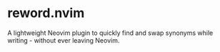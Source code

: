 # reword.nvim
A lightweight Neovim plugin to quickly find and swap synonyms while writing - without ever leaving Neovim.
